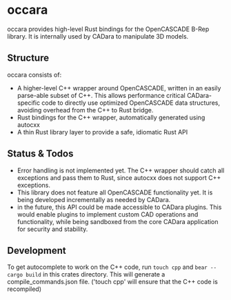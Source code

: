 # occara

occara provides high-level Rust bindings for the OpenCASCADE B-Rep library. It is internally used by CADara to manipulate 3D models.

## Structure

occara consists of:
- A higher-level C++ wrapper around OpenCASCADE, written in an easily parse-able subset of C++. This allows performance critical CADara-specific code to directly use optimized OpenCASCADE data structures, avoiding overhead from the C++ to Rust bridge.
- Rust bindings for the C++ wrapper, automatically generated using autocxx
- A thin Rust library layer to provide a safe, idiomatic Rust API

## Status & Todos
- Error handling is not implemented yet. The C++ wrapper should catch all exceptions and pass them to Rust, since autocxx does not support C++ exceptions.
- This library does not feature all OpenCASCADE functionality yet. It is being developed incrementally as needed by CADara.
- in the future, this API could be made accessible to CADara plugins. This would enable plugins to implement custom CAD operations and functionality, while being sandboxed from the core CADara application for security and stability.

## Development

To get autocomplete to work on the C++ code, run `touch cpp` and `bear -- cargo build` in this crates directory. This will generate a compile_commands.json file. ('touch cpp' will ensure that the C++ code is recompiled)
